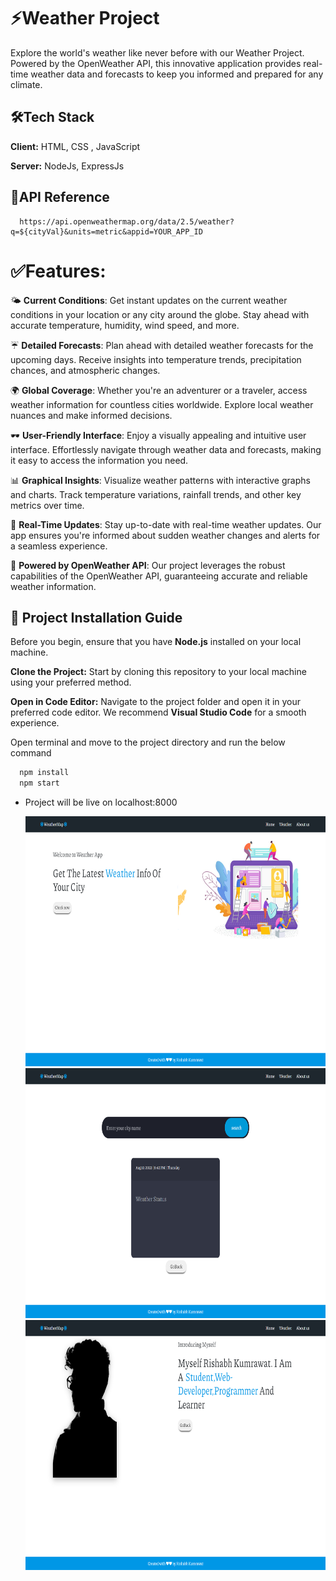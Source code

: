 # ⚡Weather Project

Explore the world's weather like never before with our Weather Project. Powered by the OpenWeather API, this innovative application provides real-time weather data and forecasts to keep you informed and prepared for any climate.

## 🛠Tech Stack

**Client:** HTML, CSS , JavaScript

**Server:** NodeJs, ExpressJs

## 🔄API Reference

```
  https://api.openweathermap.org/data/2.5/weather?q=${cityVal}&units=metric&appid=YOUR_APP_ID
```

# ✅Features:
🌤️ **Current Conditions**: Get instant updates on the current weather conditions in your location or any city around the globe. Stay ahead with accurate temperature, humidity, wind speed, and more.

☔ **Detailed Forecasts**: Plan ahead with detailed weather forecasts for the upcoming days. Receive insights into temperature trends, precipitation chances, and atmospheric changes.

🌍 **Global Coverage**: Whether you're an adventurer or a traveler, access weather information for countless cities worldwide. Explore local weather nuances and make informed decisions.

🕶️ **User-Friendly Interface**: Enjoy a visually appealing and intuitive user interface. Effortlessly navigate through weather data and forecasts, making it easy to access the information you need.

📊 **Graphical Insights**: Visualize weather patterns with interactive graphs and charts. Track temperature variations, rainfall trends, and other key metrics over time.

📡 **Real-Time Updates**: Stay up-to-date with real-time weather updates. Our app ensures you're informed about sudden weather changes and alerts for a seamless experience.

🔗 **Powered by OpenWeather API**: Our project leverages the robust capabilities of the OpenWeather API, guaranteeing accurate and reliable weather information.


## 🚀 Project Installation Guide 

Before you begin, ensure that you have **Node.js** installed on your local machine.

 **Clone the Project:**
   Start by cloning this repository to your local machine using your preferred method.

 **Open in Code Editor:**
   Navigate to the project folder and open it in your preferred code editor. We recommend **Visual Studio Code** for a smooth experience.


Open terminal and move to the project directory and run the below command

```bash
  npm install
  npm start
```

- Project will be live on localhost:8000



  <img src="Images/Weather1.png" alt="Screenshot 1" width="800" height="400"/>
  <img src="Images/Weather2.png" alt="Screenshot 2" width="800" height="400"/>
  <img src="Images/Weather3.png" alt="Screenshot 3" width="800" height="400"/>
